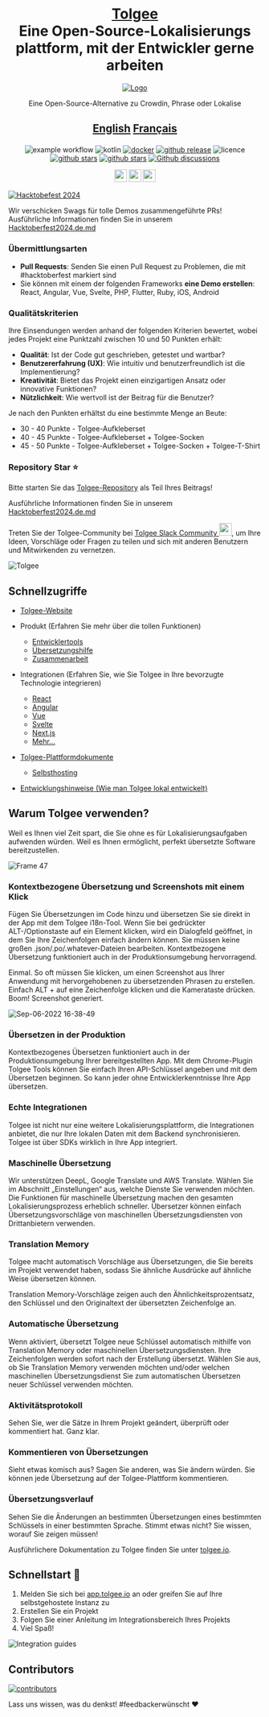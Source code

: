 <h1 align="center" style="border-bottom: none">
    <b>
        <a href="https://tolgee.io">Tolgee</a><br>
    </b>
    Eine Open-Source-Lokalisierungs <br/> plattform, mit der Entwickler gerne arbeiten
    <br>
</h1>

<div align="center">

[![Logo](https://user-images.githubusercontent.com/18496315/188628892-33fcc282-26f1-4035-8105-95952bd93de9.svg)](https://tolgee.io)

Eine Open-Source-Alternative zu Crowdin, Phrase oder Lokalise

<h2 align="center" style="border-bottom: none">

[**English**](Readme/README.md)
[**Français**](Readme/README.fr.md)

</h2>

![example workflow](https://github.com/tolgee/tolgee-platform/actions/workflows/test.yml/badge.svg)
![kotlin](https://img.shields.io/github/languages/top/tolgee/tolgee-platform)
[![docker](https://img.shields.io/docker/v/tolgee/tolgee/latest?label=DockerHub)](https://hub.docker.com/repository/docker/tolgee/tolgee)
[![github release](https://img.shields.io/github/v/release/tolgee/tolgee-platform?label=GitHub%20Release)](https://github.com/tolgee/tolgee-platform/releases/latest)
![licence](https://img.shields.io/badge/license-Apache%202%20%2F%20Tolgee%20EL-blue)
[![github stars](https://img.shields.io/github/stars/tolgee/tolgee-js?style=social&label=Tolgee%20JS)](https://github.com/tolgee/tolgee-js)
[![github stars](https://img.shields.io/github/stars/tolgee/tolgee-platform?style=social&label=Tolgee%20Platform)](https://github.com/tolgee/tolgee-platform)
[![Github discussions](https://img.shields.io/github/discussions/tolgee/tolgee-platform)](https://github.com/tolgee/tolgee-platform/discussions)
</div>


<div align="center">

[<img src="https://img.shields.io/badge/-Facebook-424549?style=social&logo=facebook" height=25 />](https://www.facebook.com/Tolgee.i18n)
[<img src="https://img.shields.io/badge/-Twitter-424549?style=social&logo=twitter" height=25 />](https://twitter.com/Tolgee_i18n)
[<img src="https://img.shields.io/badge/-Linkedin-424549?style=social&logo=linkedin" height=25 />](https://www.linkedin.com/company/tolgee)
</div>

[![Hacktobefest 2024](https://github.com/user-attachments/assets/c25ea58a-4bcf-4cd1-8fb6-e418466a57cf)](./Hacktoberfest2024.de.md)

Wir verschicken Swags für tolle Demos zusammengeführte PRs! Ausführliche Informationen finden Sie in
unserem [Hacktoberfest2024.de.md](./Hacktoberfest2024.de.md)

### Übermittlungsarten
- **Pull Requests**: Senden Sie einen Pull Request zu Problemen, die mit #hacktoberfest markiert sind
- Sie können mit einem der folgenden Frameworks **eine Demo erstellen**: React, Angular, Vue, Svelte, PHP, Flutter, Ruby, iOS, Android

### Qualitätskriterien

Ihre Einsendungen werden anhand der folgenden Kriterien bewertet, wobei jedes Projekt eine Punktzahl zwischen 10 und 50 Punkten erhält:
- **Qualität**: Ist der Code gut geschrieben, getestet und wartbar?
- **Benutzererfahrung (UX)**: Wie intuitiv und benutzerfreundlich ist die Implementierung?
- **Kreativität**: Bietet das Projekt einen einzigartigen Ansatz oder innovative Funktionen?
- **Nützlichkeit**: Wie wertvoll ist der Beitrag für die Benutzer?
    
Je nach den Punkten erhältst du eine bestimmte Menge an Beute:

- 30 - 40 Punkte - Tolgee-Aufkleberset
- 40 - 45 Punkte - Tolgee-Aufkleberset + Tolgee-Socken
- 45 - 50 Punkte - Tolgee-Aufkleberset + Tolgee-Socken + Tolgee-T-Shirt
    
### Repository Star ⭐

Bitte starten Sie das [Tolgee-Repository](https://github.com/tolgee/tolgee-platform) als Teil Ihres Beitrags!

Ausführliche Informationen finden Sie in unserem [Hacktoberfest2024.de.md](./Hacktoberfest2024.de.md)

Treten Sie der Tolgee-Community bei [Tolgee Slack Community <img src="https://img.shields.io/badge/-Tolgee Comunity-424549?style=social&logo=slack" height=25 />](https://join.slack.com/t/tolgeecommunity/shared_invite/zt-195isb5u8-_RcSRgVJfvgsPpOBIok~IQ), um Ihre Ideen, Vorschläge oder Fragen zu teilen und sich mit anderen Benutzern und Mitwirkenden zu vernetzen.

![Tolgee](https://user-images.githubusercontent.com/18496315/188632536-3547fd70-755c-4a32-9b1e-fb1afbf84b33.png)

## Schnellzugriffe
- [Tolgee-Website](https://tolgee.io)

- Produkt (Erfahren Sie mehr über die tollen Funktionen)
  - [Entwicklertools](https://tolgee.io/features/dev-tools)
  - [Übersetzungshilfe](https://tolgee.io/features/translation-assistance)
  - [Zusammenarbeit](https://tolgee.io/features/collaboration)
- Integrationen (Erfahren Sie, wie Sie Tolgee in Ihre bevorzugte Technologie integrieren)
  - [React](https://tolgee.io/integrations/react)
  - [Angular](https://tolgee.io/integrations/angular)
  - [Vue](https://tolgee.io/integrations/vue)
  - [Svelte](https://tolgee.io/integrations/svelte)
  - [Next.js](https://tolgee.io/integrations/next)
  - [Mehr...](https://tolgee.io/integrations/all)
- [Tolgee-Plattformdokumente](https://tolgee.io/docs/platform)
  - [Selbsthosting](https://tolgee.io/docs/platform/self_hosting/running_with_docker)
- [Entwicklungshinweise (Wie man Tolgee lokal entwickelt)](../DEVELOPMENT.md)

## Warum Tolgee verwenden?

Weil es Ihnen viel Zeit spart, die Sie ohne es für Lokalisierungsaufgaben aufwenden würden. Weil es Ihnen ermöglicht, perfekt übersetzte Software bereitzustellen.

![Frame 47](https://user-images.githubusercontent.com/18496315/188637819-ac4eb02d-7859-4ca8-9807-27818a52782d.png)

### Kontextbezogene Übersetzung und Screenshots mit einem Klick

Fügen Sie Übersetzungen im Code hinzu und übersetzen Sie sie direkt in der App mit dem Tolgee i18n-Tool. Wenn Sie bei gedrückter ALT-/Optionstaste auf ein Element klicken, wird ein Dialogfeld geöffnet, in dem Sie Ihre Zeichenfolgen einfach ändern können. Sie müssen keine großen .json/.po/.whatever-Dateien bearbeiten. Kontextbezogene Übersetzung funktioniert auch in der Produktionsumgebung hervorragend.

Einmal. So oft müssen Sie klicken, um einen Screenshot aus Ihrer Anwendung mit hervorgehobenen zu übersetzenden Phrasen zu erstellen. Einfach ALT + auf eine Zeichenfolge klicken und die Kamerataste drücken. Boom! Screenshot generiert.

![Sep-06-2022 16-38-49](https://user-images.githubusercontent.com/18496315/188672133-064d2a26-e414-4f5e-ab43-549af8cb2145.gif)

### Übersetzen in der Produktion

Kontextbezogenes Übersetzen funktioniert auch in der Produktionsumgebung Ihrer bereitgestellten App. Mit dem Chrome-Plugin Tolgee Tools können Sie einfach Ihren API-Schlüssel angeben und mit dem Übersetzen beginnen. So kann jeder ohne Entwicklerkenntnisse Ihre App übersetzen.

### Echte Integrationen

Tolgee ist nicht nur eine weitere Lokalisierungsplattform, die Integrationen anbietet, die nur Ihre lokalen Daten mit dem Backend synchronisieren. Tolgee ist über SDKs wirklich in Ihre App integriert.

### Maschinelle Übersetzung

Wir unterstützen DeepL, Google Translate und AWS Translate. Wählen Sie im Abschnitt „Einstellungen“ aus, welche Dienste Sie verwenden möchten. Die Funktionen für maschinelle Übersetzung machen den gesamten Lokalisierungsprozess erheblich schneller. Übersetzer können einfach Übersetzungsvorschläge von maschinellen Übersetzungsdiensten von Drittanbietern verwenden.

### Translation Memory

Tolgee macht automatisch Vorschläge aus Übersetzungen, die Sie bereits im Projekt verwendet haben, sodass Sie ähnliche Ausdrücke auf ähnliche Weise übersetzen können.

Translation Memory-Vorschläge zeigen auch den Ähnlichkeitsprozentsatz, den Schlüssel und den Originaltext der übersetzten Zeichenfolge an.

### Automatische Übersetzung

Wenn aktiviert, übersetzt Tolgee neue Schlüssel automatisch mithilfe von Translation Memory oder maschinellen Übersetzungsdiensten. Ihre Zeichenfolgen werden sofort nach der Erstellung übersetzt. Wählen Sie aus, ob Sie Translation Memory verwenden möchten und/oder welchen maschinellen Übersetzungsdienst Sie zum automatischen Übersetzen neuer Schlüssel verwenden möchten.

### Aktivitätsprotokoll

Sehen Sie, wer die Sätze in Ihrem Projekt geändert, überprüft oder kommentiert hat. Ganz klar.

### Kommentieren von Übersetzungen

Sieht etwas komisch aus? Sagen Sie anderen, was Sie ändern würden. Sie können jede Übersetzung auf der Tolgee-Plattform kommentieren.

### Übersetzungsverlauf

Sehen Sie die Änderungen an bestimmten Übersetzungen eines bestimmten Schlüssels in einer bestimmten Sprache. Stimmt etwas nicht? Sie wissen, worauf Sie zeigen müssen!

Ausführlichere Dokumentation zu Tolgee finden Sie unter [tolgee.io](https://tolgee.io).

## Schnellstart 🚀

1. Melden Sie sich bei [app.tolgee.io](https://app.tolgee.io/sign_up) an oder greifen Sie auf Ihre selbstgehostete Instanz zu
2. Erstellen Sie ein Projekt
3. Folgen Sie einer Anleitung im Integrationsbereich Ihres Projekts
4. Viel Spaß!

![Integration guides](https://user-images.githubusercontent.com/18496315/188818166-d70d4676-7bd2-4328-91eb-720add935ab6.gif)

## Contributors

<a href="https://github.com/tolgee/tolgee-platform/graphs/contributors">
  <img alt="contributors" src="https://contrib.rocks/image?repo=tolgee/tolgee-platform"/>
</a>

Lass uns wissen, was du denkst! #feedbackerwünscht ❤️
